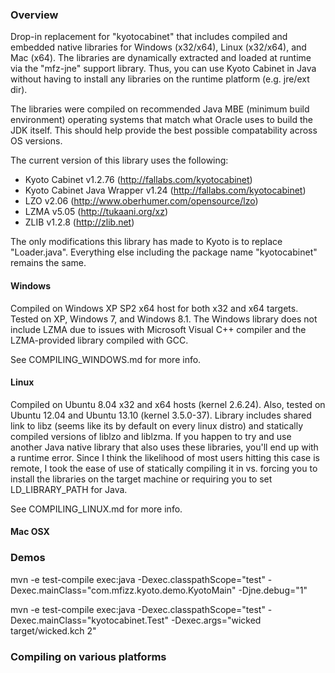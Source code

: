 ### Overview

Drop-in replacement for "kyotocabinet" that includes compiled and embedded
native libraries for Windows (x32/x64), Linux (x32/x64), and Mac (x64).  The
libraries are dynamically extracted and loaded at runtime via the "mfz-jne"
support library.  Thus, you can use Kyoto Cabinet in Java without having to
install any libraries on the runtime platform (e.g. jre/ext dir).

The libraries were compiled on recommended Java MBE (minimum build environment)
operating systems that match what Oracle uses to build the JDK itself. This should
help provide the best possible compatability across OS versions.

The current version of this library uses the following:

 - Kyoto Cabinet v1.2.76 (http://fallabs.com/kyotocabinet)
 - Kyoto Cabinet Java Wrapper v1.24 (http://fallabs.com/kyotocabinet)
 - LZO v2.06 (http://www.oberhumer.com/opensource/lzo)
 - LZMA v5.05 (http://tukaani.org/xz)
 - ZLIB v1.2.8 (http://zlib.net)

The only modifications this library has made to Kyoto is to replace "Loader.java".
Everything else including the package name "kyotocabinet" remains the same.

#### Windows

Compiled on Windows XP SP2 x64 host for both x32 and x64 targets. Tested on XP,
Windows 7, and Windows 8.1. The Windows library does not include LZMA due to
issues with Microsoft Visual C++ compiler and the LZMA-provided library compiled
with GCC.

See COMPILING_WINDOWS.md for more info.

#### Linux

Compiled on Ubuntu 8.04 x32 and x64 hosts (kernel 2.6.24). Also, tested on Ubuntu 12.04
and Ubuntu 13.10 (kernel 3.5.0-37). Library includes shared link to libz (seems
like its by default on every linux distro) and statically compiled versions of
liblzo and liblzma. If you happen to try and use another Java native library
that also uses these libraries, you'll end up with a runtime error.  Since I 
think the likelihood of most users hitting this case is remote, I took the ease
of use of statically compiling it in vs. forcing you to install the libraries
on the target machine or requiring you to set LD_LIBRARY_PATH for Java.

See COMPILING_LINUX.md for more info.

#### Mac OSX



### Demos

mvn -e test-compile exec:java -Dexec.classpathScope="test" -Dexec.mainClass="com.mfizz.kyoto.demo.KyotoMain" -Djne.debug="1"

mvn -e test-compile exec:java -Dexec.classpathScope="test" -Dexec.mainClass="kyotocabinet.Test" -Dexec.args="wicked target/wicked.kch 2"

### Compiling on various platforms


